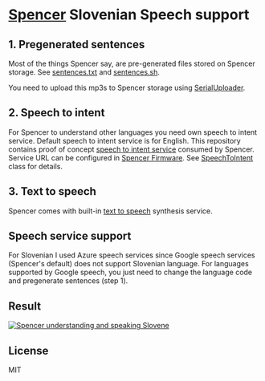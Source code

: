 # [Spencer][spencer-home] Slovenian Speech support

## 1. Pregenerated sentences
Most of the things Spencer say, are pre-generated files stored on Spencer storage. See [sentences.txt][spencer-sentences] and [sentences.sh][spencer-sentences-sh].

You need to upload this mp3s to Spencer storage using [SerialUploader][serial-uploader].

## 2. Speech to intent
For Spencer to understand other languages you need own speech to intent service. Default speech to intent service is for English.
This repository contains proof of concept [speech to intent service][sti-service] consumed by Spencer.
Service URL can be configured in [Spencer Firmware][spencer-firmware]. See [SpeechToIntent][STI-class] class for details.

## 3. Text to speech
Spencer comes with built-in [text to speech][TTS-class] synthesis service.

## Speech service support
For Slovenian I used Azure speech services since Google speech services (Spencer's default) does not support Slovenian language.
For languages supported by Google speech, you just need to change the language code and pregenerate sentences (step 1).

## Result

[![Spencer understanding and speaking Slovene][demo-img]][demo-video]

## License

MIT

   [sti-service]: sti.php
   [spencer-sentences]: https://github.com/CircuitMess/Spencer-Firmware/blob/master/sentences.txt
   [spencer-sentences-sh]: https://github.com/CircuitMess/Spencer-Firmware/blob/master/scripts/sentences.sh
   [spencer-home]: https://circuitmess.com/spencer/
   [spencer-firmware]: https://github.com/CircuitMess/Spencer-Firmware
   [serial-uploader]: https://github.com/CircuitMess/SerialUploader
   [STI-class]: https://github.com/CircuitMess/Spencer-Library/blob/master/src/Speech/SpeechToIntent.cpp
   [TTS-class]: https://github.com/CircuitMess/Spencer-Library/blob/master/src/Speech/TextToSpeech.cpp
   [demo-img]: https://i.imgur.com/EBZeMQ6.jpg
   [demo-video]: https://www.dropbox.com/s/1m6013uw7hd9905/spencer.mp4?dl=0
